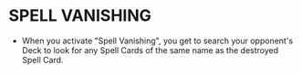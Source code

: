 # SPELL VANISHING

*   When you activate "Spell Vanishing", you get to search your opponent's Deck to look for any Spell Cards of the same name as the destroyed Spell Card.
